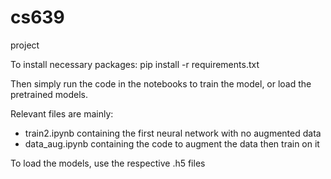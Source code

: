 # cs639
 project

To install necessary packages:
pip install -r requirements.txt 

Then simply run the code in the notebooks to train the model, or load the pretrained models.

Relevant files are mainly:

- train2.ipynb containing the first neural network with no augmented data
- data_aug.ipynb containing the code to augment the data then train on it


To load the models, use the respective .h5 files

